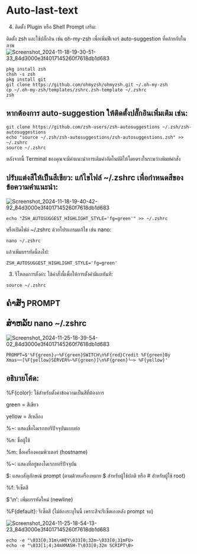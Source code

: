 # Auto-last-text
4. ติดตั้ง Plugin หรือ Shell Prompt เสริม:

ติดตั้ง zsh และใช้ปลั๊กอิน เช่น oh-my-zsh เพื่อเพิ่มฟีเจอร์ auto-suggestion ที่คล้ายกับในภาพ
![Screenshot_2024-11-18-19-30-51-33_84d3000e3f4017145260f7618db1d683](https://github.com/user-attachments/assets/b14f947a-d445-4f91-9cfb-4fbbb86ed4a5)

```shell
pkg install zsh
chsh -s zsh
pkg install git
git clone https://github.com/ohmyzsh/ohmyzsh.git ~/.oh-my-zsh
cp ~/.oh-my-zsh/templates/zshrc.zsh-template ~/.zshrc
zsh
```

## หากต้องการ auto-suggestion ให้ติดตั้งปลั๊กอินเพิ่มเติม เช่น:

```
git clone https://github.com/zsh-users/zsh-autosuggestions ~/.zsh/zsh-autosuggestions
echo "source ~/.zsh/zsh-autosuggestions/zsh-autosuggestions.zsh" >> ~/.zshrc
source ~/.zshrc
```
หลังจากนี้ Terminal ของคุณจะมีคำแนะนำการเติมคำอัตโนมัติให้โดยตรงในระหว่างพิมพ์คำสั่ง

## ปรับแต่งสีให้เป็นสีเขียว: แก้ไขไฟล์ ~/.zshrc เพื่อกำหนดสีของข้อความคำแนะนำ:
![Screenshot_2024-11-18-19-40-42-92_84d3000e3f4017145260f7618db1d683](https://github.com/user-attachments/assets/4e80b990-1898-480c-9a82-263b9d2dc4ea)


```
echo "ZSH_AUTOSUGGEST_HIGHLIGHT_STYLE='fg=green'" >> ~/.zshrc
```

หรือเปิดไฟล์ ~/.zshrc ด้วยโปรแกรมแก้ไข เช่น nano:

```
nano ~/.zshrc
```

แล้วเพิ่มบรรทัดนี้ลงไป:

```
ZSH_AUTOSUGGEST_HIGHLIGHT_STYLE='fg=green'
```

3. รีโหลดการตั้งค่า: ใช้คำสั่งนี้เพื่อให้การตั้งค่ามีผลทันที:

```
source ~/.zshrc
```
## ຄຳສັ່ງ PROMPT 
## ສຳຫລັບ nano ~/.zshrc


![Screenshot_2024-11-25-18-39-54-02_84d3000e3f4017145260f7618db1d683](https://github.com/user-attachments/assets/d91d376c-1581-417b-ad52-da9059c60273)

```
PROMPT=$'%F{green}┌─%F{green}SWITCH\n%F{red}Credit %F{green}By Xmas──[%F{yellow}SERVER%~%F{green}]\n%F{green}└─> %F{yellow}'
```
## อธิบายโค้ด:

%F{color}: ใช้สำหรับตั้งค่าข้อความเป็นสีที่ต้องการ

green = สีเขียว

yellow = สีเหลือง


%~: แสดงชื่อไดเรกทอรีปัจจุบันแบบย่อ

%n: ชื่อผู้ใช้

%m: ชื่อเครื่องคอมพิวเตอร์ (hostname)

%~: แสดงที่อยู่ของไดเรกทอรีปัจจุบัน

$: แสดงสัญลักษณ์ prompt (ตามด้วยเครื่องหมาย $ สำหรับผู้ใช้ปกติ หรือ # สำหรับผู้ใช้ root)

%f: รีเซ็ตสี

$'\n': เพิ่มบรรทัดใหม่ (newline)

%F{default}: รีเซ็ตสี (ไม่ต้องระบุในนี้ เพราะสีจะรีเซ็ตเองหลัง prompt จบ)

![Screenshot_2024-11-25-18-54-13-23_84d3000e3f4017145260f7618db1d683](https://github.com/user-attachments/assets/c061989b-7a03-4653-a573-0af18eb4669d)
```
echo -e "\033[0;31m\nHEY\033[0;32m~\033[0;31mFU>
echo -e "\033[1;4;34mXMASH-T\033[0;32m SCRIPT\0>
```
